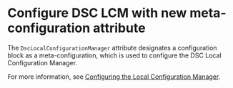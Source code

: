 # Configure DSC LCM with new meta-configuration attribute

The `DscLocalConfigurationManager` attribute designates a configuration block as a meta-configuration, which is used to configure the DSC Local Configuration Manager. 

For more information, see [Configuring the Local Configuration Manager](../dsc/metaConfig.md).